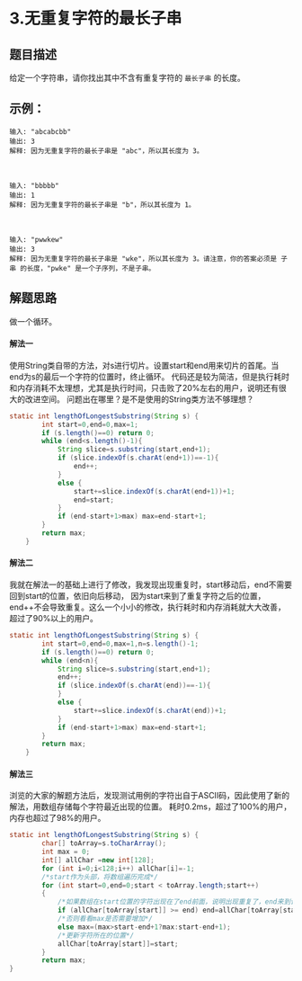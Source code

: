 3.无重复字符的最长子串
===
题目描述
---

给定一个字符串，请你找出其中不含有重复字符的 `最长子串` 的长度。

示例：
---

    输入: "abcabcbb"
    输出: 3 
    解释: 因为无重复字符的最长子串是 "abc"，所以其长度为 3。
<br>

    输入: "bbbbb"
    输出: 1
    解释: 因为无重复字符的最长子串是 "b"，所以其长度为 1。
<br>

    输入: "pwwkew"
    输出: 3
    解释: 因为无重复字符的最长子串是 "wke"，所以其长度为 3。请注意，你的答案必须是 子串 的长度，"pwke" 是一个子序列，不是子串。

解题思路
---
做一个循环。

#### 解法一
使用String类自带的方法，对s进行切片。设置start和end用来切片的首尾。当end为s的最后一个字符的位置时，终止循环。
代码还是较为简洁，但是执行耗时和内存消耗不太理想，尤其是执行时间，只击败了20%左右的用户，说明还有很大的改进空间。
问题出在哪里？是不是使用的String类方法不够理想？
```java
static int lengthOfLongestSubstring(String s) {
        int start=0,end=0,max=1;
        if (s.length()==0) return 0;
        while (end<s.length()-1){
            String slice=s.substring(start,end+1);
            if (slice.indexOf(s.charAt(end+1))==-1){
                end++;
            }
            else {
                start+=slice.indexOf(s.charAt(end+1))+1;
                end=start;
            }
            if (end-start+1>max) max=end-start+1;
        }
        return max;
    }
```
#### 解法二
我就在解法一的基础上进行了修改，我发现出现重复时，start移动后，end不需要回到start的位置，依旧向后移动，
因为start来到了重复字符之后的位置，end++不会导致重复。这么一个小小的修改，执行耗时和内存消耗就大大改善，
超过了90%以上的用户。
```java
static int lengthOfLongestSubstring(String s) {
        int start=0,end=0,max=1,n=s.length()-1;
        if (s.length()==0) return 0;
        while (end<n){
            String slice=s.substring(start,end+1);
            end++;
            if (slice.indexOf(s.charAt(end))==-1){
            }
            else {
                start+=slice.indexOf(s.charAt(end))+1;
            }
            if (end-start+1>max) max=end-start+1;
        }
        return max;
    }
```

#### 解法三
浏览的大家的解题方法后，发现测试用例的字符出自于ASCII码，因此使用了新的解法，用数组存储每个字符最近出现的位置。
耗时0.2ms，超过了100%的用户，内存也超过了98%的用户。
```java
static int lengthOfLongestSubstring(String s) {
        char[] toArray=s.toCharArray();
        int max = 0;
        int[] allChar =new int[128];
        for (int i=0;i<128;i++) allChar[i]=-1;
        /*start作为头部，将数组遍历完成*/
        for (int start=0,end=0;start < toArray.length;start++)
        {
            /*如果数组在start位置的字符出现在了end前面，说明出现重复了，end来到该位置前面*/
            if (allChar[toArray[start]] >= end) end=allChar[toArray[start]]+1;
            /*否则看看max是否需要增加*/
            else max=(max>start-end+1?max:start-end+1);
            /*更新字符所在的位置*/
            allChar[toArray[start]]=start;
        }
        return max;
}
```
